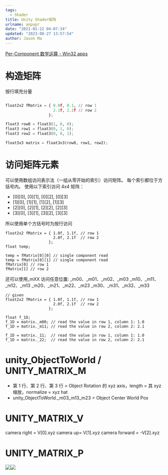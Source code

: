 ```yaml
---
tags:
  - Shader
title: Unity Shader矩阵
urlname: anpupr
date: "2021-01-22 04:07:34"
updated: "2023-08-27 13:57:54"
author: Jason Ma
---
```


[Per-Component 数学运算 - Win32 apps](https://learn.microsoft.com/zh-cn/windows/win32/direct3dhlsl/dx-graphics-hlsl-per-component-math#matrix-ordering)

# 构造矩阵

按行填充分量

```python

float2x2 fMatrix = { 0.0f, 0.1, // row 1
                     2.1f, 2.2f // row 2
                   };

float3 row0 = float3(1, 0, 0);
float3 row1 = float3(0, 1, 0);
float3 row2 = float3(0, 0, 1);

float3x3 matrix = float3x3(row0, row1, row2);
```

# 访问矩阵元素

可以使用数组访问表示法（一组从零开始的索引）访问矩阵。 每个索引都位于方括号内。 使用以下索引访问 4x4 矩阵：

- [0][0], [0][1], [0][2], [0][3]
- [1][0], [1][1], [1][2], [1][3]
- [2][0], [2][1], [2][2], [2][3]
- [3][0], [3][1], [3][2], [3][3]

所以使用单个方括号时为按行访问

```
float2x2 fMatrix = { 1.0f, 1.1f, // row 1
                     2.0f, 2.1f  // row 2
                   };
float temp;

temp = fMatrix[0][0] // single component read
temp = fMatrix[0][1] // single component read
fMatrix[0] // row 1
fMatrix[1] // row 2
```

还可以使用\_mXX 访问任意位置:
\_m00、\_m01、\_m02、\_m03
\_m10、\_m11、\_m12、\_m13
\_m20、\_m21、\_m22、\_m23
\_m30、\_m31、\_m32、\_m33

```
// given
float2x2 fMatrix = { 1.0f, 1.1f, // row 1
                     2.0f, 2.1f  // row 2
                   };

float f_1D;
f_1D = matrix._m00; // read the value in row 1, column 1: 1.0
f_1D = matrix._m11; // read the value in row 2, column 2: 2.1

f_1D = matrix._11;  // read the value in row 1, column 1: 1.0
f_1D = matrix._22;  // read the value in row 2, column 2: 2.1
```

# unity_ObjectToWorld / UNITY_MATRIX_M

- 第 1 行、第 2 行、第 3 行 = Object Rotation 的 xyz axis，length = 其 xyz 缩放，normalize = xyz hat
- unity_ObjectToWorld.\_m03_m13_m23 = Object Center World Pos

# UNITY_MATRIX_V

camera right = V[0].xyz
camera up= V[1].xyz
camera forward = -V[2].xyz

# UNITY_MATRIX_P

![](/images/yuqueAssets/Ft8jUIN9XlsNZX-uNI7BM3X7yJQd.png)![](/images/yuqueAssets/FmM5gfHg6wY9EifvXQ3naO2mJCIb.png)
